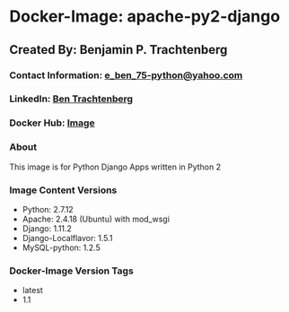 # Docker-Image: apache-py2-django

## Created By: Benjamin P. Trachtenberg 

### Contact Information:  e_ben_75-python@yahoo.com

### LinkedIn: [Ben Trachtenberg](https://www.linkedin.com/in/ben-trachtenberg-3a78496)
### Docker Hub: [Image](https://hub.docker.com/r/btr1975/apache-py3-django/)

### About

This image is for Python Django Apps written in Python 2

### Image Content Versions


* Python: 2.7.12
* Apache: 2.4.18 (Ubuntu) with mod_wsgi
* Django: 1.11.2
* Django-Localflavor: 1.5.1
* MySQL-python: 1.2.5

### Docker-Image Version Tags
* latest
* 1.1
